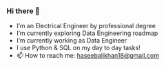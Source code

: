 ### Hi there 👋


-  I’m an Electrical Engineer by professional degree
-  I’m currently exploring Data Engineering roadmap
-  I’m currently working as Data Engineer
-  I use Python & SQL on my day to day tasks!
- 📫 How to reach me: haseebalikhan18@gmail.com

